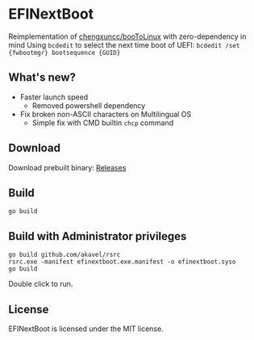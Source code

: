 # EFINextBoot
Reimplementation of [chengxuncc/booToLinux](https://github.com/chengxuncc/booToLinux) with zero-dependency in mind
Using `bcdedit` to select the next time boot of UEFI: ```bcdedit /set {fwbootmgr} bootsequence {GUID}```

## What's new?
- Faster launch speed
  - Removed powershell dependency
- Fix broken non-ASCII characters on Multilingual OS
  - Simple fix with CMD builtin `chcp` command

## Download
Download prebuilt binary: [Releases](https://github.com/jungin500/efinextboot/releases)

## Build 
```dos
go build
```

## Build with Administrator privileges
```dos
go build github.com/akavel/rsrc
rsrc.exe -manifest efinextboot.exe.manifest -o efinextboot.syso
go build
```
Double click to run.

## License
EFINextBoot is licensed under the MIT license.
